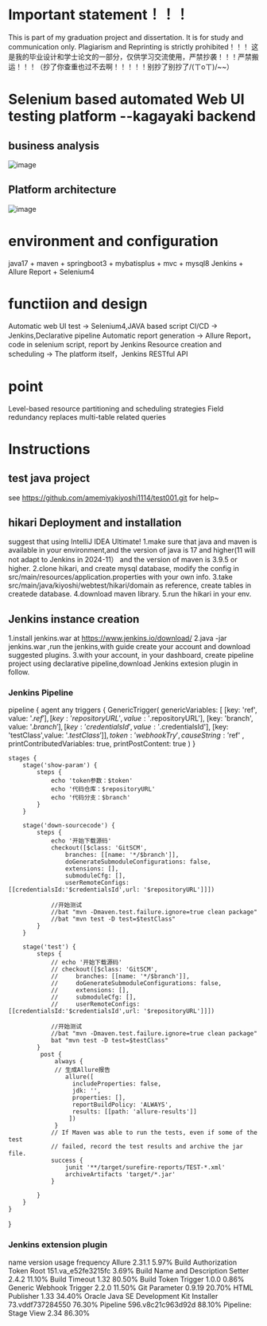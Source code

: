 # Important statement！！！
This is part of my graduation project and dissertation. It is for study and communication only. Plagiarism and Reprinting  is strictly prohibited！！！
这是我的毕业设计和学士论文的一部分，仅供学习交流使用，严禁抄袭！！！严禁搬运！！！（抄了你查重也过不去啊！！！！！别抄了别抄了/(ㄒoㄒ)/~~）

# Selenium based automated Web UI testing platform --kagayaki backend 
## business analysis
![image](https://github.com/amemiyakiyoshi1114/hikari/assets/72334251/14c7106f-95ab-4796-9c7c-3014610158c8)
## Platform architecture
![image](https://github.com/amemiyakiyoshi1114/hikari/assets/72334251/351eb359-c111-41b1-9ca0-f4e94ae60452)

# environment and configuration
java17 + maven + springboot3 + mybatisplus + mvc + mysql8
Jenkins + Allure Report + Selenium4

# functiion and design
Automatic web UI test -> Selenium4,JAVA based script
CI/CD -> Jenkins,Declarative pipeline
Automatic report generation -> Allure Report，code in selenium script, report by Jenkins
Resource creation and scheduling -> The platform itself，Jenkins RESTful API

# point
Level-based resource partitioning and scheduling strategies 
Field redundancy replaces multi-table related queries

# Instructions
## test java project
see https://github.com/amemiyakiyoshi1114/test001.git for help~
## hikari Deployment and installation
suggest that using IntelliJ IDEA Ultimate!
1.make sure that java and maven is available in your environment,and the version of java is 17 and higher(11 will not adapt to Jenkins in 2024-11） and the version of maven is 3.9.5 or higher.
2.clone hikari, and create mysql database, modify the config in src/main/resources/application.properties with your own info.
3.take src/main/java/kiyoshi/webtest/hikari/domain as reference, create tables in createde database.
4.download maven library.
5.run the hikari in your env.
## Jenkins instance creation
1.install jenkins.war at https://www.jenkins.io/download/
2.java -jar jenkins.war ,run the jenkins,with guide create your account and download suggested plugins.
3.with your account, in your dashboard, create pipeline project using declarative pipeline,download Jenkins extesion plugin in follow.
### Jenkins Pipeline
pipeline {
    agent any
    triggers {
        GenericTrigger(
            genericVariables: [
              [key: 'ref', value: '$.ref'],
              [key: 'repositoryURL', value: '$.repositoryURL'],
              [key: 'branch', value: '$.branch'],
              [key: 'credentialsId',value: '$.credentialsId'],
              [key: 'testClass',value: '$.testClass']
            ],
            token: 'webhookTry' ,
            causeString: '$ref' ,
            printContributedVariables: true,
            printPostContent: true
        )
    }
    
    stages {
        stage('show-param') {
            steps {
                echo 'token参数：$token'
                echo '代码仓库：$repositoryURL'
                echo '代码分支：$branch'
            }
        }
        
        stage('down-sourcecode') {
            steps {
                echo '开始下载源码'
                checkout([$class: 'GitSCM', 
                    branches: [[name: '*/$branch']], 
                    doGenerateSubmoduleConfigurations: false, 
                    extensions: [], 
                    submoduleCfg: [], 
                    userRemoteConfigs: [[credentialsId:'$credentialsId',url: '$repositoryURL']]])
                
                //开始测试
                //bat "mvn -Dmaven.test.failure.ignore=true clean package"
                //bat "mvn test -D test=$testClass"
            }
        }

        stage('test') {
            steps {
                // echo '开始下载源码'
                // checkout([$class: 'GitSCM', 
                //     branches: [[name: '*/$branch']], 
                //     doGenerateSubmoduleConfigurations: false, 
                //     extensions: [], 
                //     submoduleCfg: [], 
                //     userRemoteConfigs: [[credentialsId:'$credentialsId',url: '$repositoryURL']]])
                
                //开始测试
                //bat "mvn -Dmaven.test.failure.ignore=true clean package"
                bat "mvn test -D test=$testClass"
            }
             post {
                 always {
                 // 生成Allure报告
                    allure([
                      includeProperties: false,
                      jdk: '',
                      properties: [],
                      reportBuildPolicy: 'ALWAYS',
                      results: [[path: 'allure-results']]
                     ])
                 }
                // If Maven was able to run the tests, even if some of the test
                // failed, record the test results and archive the jar file.
                success {
                    junit '**/target/surefire-reports/TEST-*.xml'
                    archiveArtifacts 'target/*.jar'
                }
                
            }
        }            
    }
}
### Jenkins extension plugin
name	version	usage frequency
Allure	2.31.1	5.97%
Build Authorization Token Root	151.va_e52fe3215fc	3.69%
Build Name and Description Setter	2.4.2	11.10%
Build Timeout	1.32	80.50%
Build Token Trigger	1.0.0	0.86%
Generic Webhook Trigger	2.2.0	11.50%
Git Parameter	0.9.19	20.70%
HTML Publisher	1.33	34.40%
Oracle Java SE Development Kit Installer	73.vddf737284550	76.30%
Pipeline	596.v8c21c963d92d	88.10%
Pipeline: Stage View	2.34	86.30%
